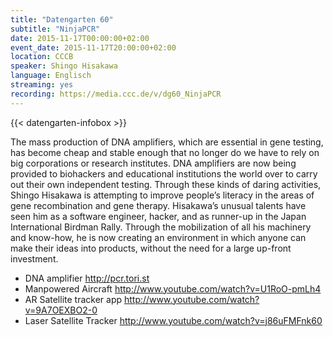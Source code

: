 ```yaml
---
title: "Datengarten 60"
subtitle: "NinjaPCR"
date: 2015-11-17T00:00:00+02:00
event_date: 2015-11-17T20:00:00+02:00
location: CCCB
speaker: Shingo Hisakawa
language: Englisch
streaming: yes
recording: https://media.ccc.de/v/dg60_NinjaPCR
---
```

{{< datengarten-infobox >}}

The mass production of DNA amplifiers, which are essential in gene
testing, has become cheap and stable enough that no longer do we have to
rely on big corporations or research institutes. DNA amplifiers are now
being provided to biohackers and educational institutions the world over
to carry out their own independent testing. Through these kinds of
daring activities, Shingo Hisakawa is attempting to improve people’s
literacy in the areas of gene recombination and gene therapy. Hisakawa’s
unusual talents have seen him as a software engineer, hacker, and as
runner-up in the Japan International Birdman Rally. Through the
mobilization of all his machinery and know-how, he is now creating an
environment in which anyone can make their ideas into products, without
the need for a large up-front investment.

-   DNA amplifier <http://pcr.tori.st>
-   Manpowered Aircraft <http://www.youtube.com/watch?v=U1RoO-pmLh4>
-   AR Satellite tracker app <http://www.youtube.com/watch?v=9A7OEXBO2-0>
-   Laser Satellite Tracker <http://www.youtube.com/watch?v=j86uFMFnk60>

